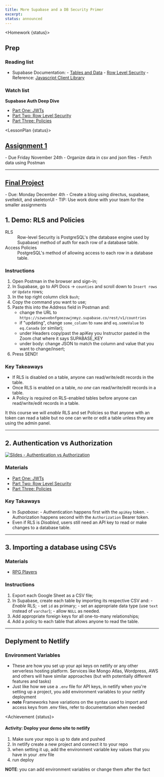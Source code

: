 ```yaml
---
title: More Supabase and a DB Security Primer
excerpt:
status: announced
---
```


<script>
	import Homework from "$lib/components/Homework.svelte";
	import LessonPlan from "$lib/components/LessonPlan.svelte";
	import Achievement from "$lib/components/Achievement.svelte";
</script>

<Homework {status}>

<h2>Prep</h2>

### Reading list

- Supabase Documentation: - [Tables and Data](https://supabase.com/docs/guides/database/tables) - [Row Level Security](https://supabase.com/docs/guides/auth/row-level-security) - Reference: [Javascript Client Library](https://supabase.com/docs/reference/javascript/introduction)

### Watch list

**Supabase Auth Deep Dive**

- [Part One: JWTs](https://supabase.com/docs/learn/auth-deep-dive/auth-deep-dive-jwts)
- [Part Two: Row Level Security](https://supabase.com/docs/learn/auth-deep-dive/auth-row-level-security)
- [Part Three: Policies](https://supabase.com/docs/learn/auth-deep-dive/auth-policies)

</Homework>

<LessonPlan {status}>

<h2><a href="/courses/cpnt-200/assessments/activity-1">Assignment 1</a></h2>
- Due Friday November 24th
- Organize data in csv and json files
- Fetch data using Postman

---

<h2><a href="/courses/cpnt-200/assessments/final-project">Final Project</a></h2>
- Due: Monday December 4th 
- Create a blog using directus, supabase, sveltekit, and skeletonUI
- TIP: Use work done with your team for the smaller assignments

<h2> 1. Demo: RLS and Policies</h2>

<dl>
	<dt>RLS</dt>
	<dd>Row-level Security is PostgreSQL's (the database engine used by Supabase) method of auth for each row of a database table.</dd>
	<dt>Access Policies</dt>
	<dd>PostgreSQL's method of allowing access to each row in a database table.</dd>
</dl>

### Instructions

1. Open Postman in the browser and sign-in;
2. In Supabase, go to API Docs &rarr; `counties` and scroll down to `Insert rows` or `Update` rows;
3. In the top right column click `Bash`;
4. Copy the command you want to use;
5. Paste this into the Address field in Postman and:
   - change the URL to `https://szwovebnfgeezuwjnmyz.supabase.co/rest/v1/countries`
   - if "updating", change `some_column` to `name` and `eq.someValue` to `eq.Canada` (or similar);
   - under Headers copy/past the apiKey you Instructor pasted in the Zoom chat where it says SUPABASE_KEY
   - under body: change JSON to match the column and value that you want to change/insert;
6. Press SEND!

### Key Takeaways

- If RLS is disabled on a table, anyone can read/write/edit records in the table.
- Once RLS is enabled on a table, _no one_ can read/write/edit records in a table.
- A Policy is required on RLS-enabled tables before anyone can read/write/edit records in a table.

It this course we will _enable_ RLS and set Policies so that anyone with an <anon> token can read a table but no one can write or edit a table unless they are using the admin panel.

---

<h2> 2. Authentication vs Authorization</h2>

[![Slides - Authentication vs Authorization](/images/slides/authentication-vs-authorization.png)](https://sait-wbdv.github.io/slides/w23/cpnt-200/authentication-authorization.html)

### Materials

- [Part One: JWTs](https://supabase.com/docs/learn/auth-deep-dive/auth-deep-dive-jwts)
- [Part Two: Row Level Security](https://supabase.com/docs/learn/auth-deep-dive/auth-row-level-security)
- [Part Three: Policies](https://supabase.com/docs/learn/auth-deep-dive/auth-policies)

### Key Takaways

- In _Supabase_: - Authentication happens first with the <anon> `apiKey` token. - Authorization happens second with the `Authorization` Bearer token.
- Even if RLS is _Disabled_, users still need an <anon> API key to read or make changes to a database table.

---

<h2> 3. Importing a database using CSVs</h2>

### Materials

- [RPG Players](https://docs.google.com/spreadsheets/d/1fl8swPUfXc1rwv73wra7XqiZBGnHOmuQovDoJ1FtMF8/edit?usp=sharing)

### Instructions

1. Export each Google Sheet as a CSV file;
2. In Supabase, create each table by importing its respective CSV and: - _Enable_ RLS; - set `id` as primary; - set an appropriate data type (use `text` instead of `varchar`); - allow `NULL` as needed.
3. Add appropriate foreign keys for all one-to-many relationships;
4. Add a policy to each table that allows anyone to read the table.

---

<h2>Deplyment to Netlify</h2>

### Environment Variables

- These are how you set up your api keys on netlify or any other serverless hosting platform. Services like Mongo Atlas, Wordpress, AWS and others will have similar approaches (but with potentially different features and tasks)
- Just like how we use a `.env` file for API keys, in netlify when you're setting up a project, you add environment variables to your netlify deployment
- **note** Frameworks have variations on the syntax used to import and access keys from .env files, refer to documentation when needed

</LessonPlan>

<Achievement {status}>

#### Activity: Deploy your demo site to netlify

1. Make sure your repo is up to date and pushed
2. In netlify create a new project and connect it to your repo
3. when setting it up, add the environment variable key values that you have in your .env file
4. run deploy

**NOTE**: you can add environment variables or change them after the fact

</Achievement>
